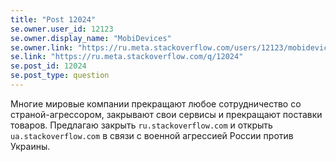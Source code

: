 ```yaml
---
title: "Post 12024"
se.owner.user_id: 12123
se.owner.display_name: "MobiDevices"
se.owner.link: "https://ru.meta.stackoverflow.com/users/12123/mobidevices"
se.link: "https://ru.meta.stackoverflow.com/q/12024"
se.post_id: 12024
se.post_type: question
---
```

<p>Многие мировые компании прекращают любое сотрудничество со страной-агрессором, закрывают свои сервисы и прекращают поставки товаров. Предлагаю закрыть <code>ru.stackoverflow.com</code> и открыть <code>ua.stackoverflow.com</code> в связи с военной агрессией России против Украины.</p>
